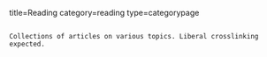 title=Reading
category=reading
type=categorypage
~~~~~~

Collections of articles on various topics. Liberal crosslinking expected.

